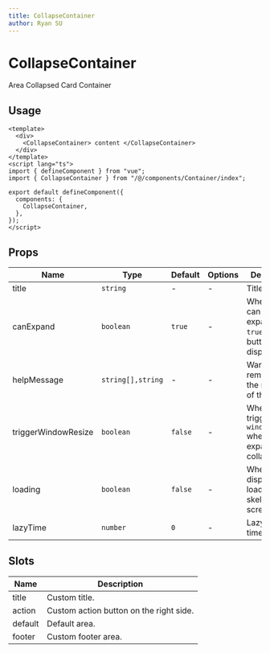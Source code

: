 ```yaml
---
title: CollapseContainer
author: Ryan SU
---
```


# CollapseContainer

Area Collapsed Card Container

## Usage

```vue
<template>
  <div>
    <CollapseContainer> content </CollapseContainer>
  </div>
</template>
<script lang="ts">
import { defineComponent } from "vue";
import { CollapseContainer } from "/@/components/Container/index";

export default defineComponent({
  components: {
    CollapseContainer,
  },
});
</script>
```

## Props

| Name                | Type              | Default | Options | Description                                                             |
| ------------------- | ----------------- | ------- | ------- | ----------------------------------------------------------------------- |
| title               | `string`          | -       | -       | Title.                                                                  |
| canExpand           | `boolean`         | `true`  | -       | Whether it can be expanded. If `true`, a fold button will be displayed. |
| helpMessage         | `string[],string` | -       | -       | Warm reminder on the right side of the title.                           |
| triggerWindowResize | `boolean`         | `false` | -       | Whether to trigger `window.resize` when expanding or collapsing.        |
| loading             | `boolean`         | `false` | -       | Whether to display the loading skeleton screen.                         |
| lazyTime            | `number`          | `0`     | -       | Lazy loading time.                                                      |

## Slots

| Name    | Description                             |
| ------- | --------------------------------------- |
| title   | Custom title.                           |
| action  | Custom action button on the right side. |
| default | Default area.                           |
| footer  | Custom footer area.                     |
